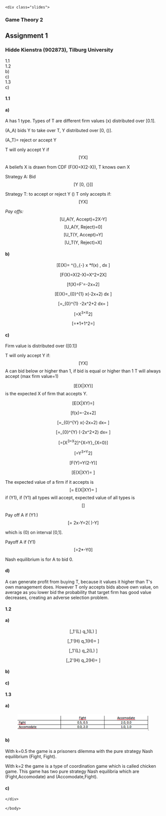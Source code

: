 <!DOCTYPE html>
<html>
<head>
  <meta charset="utf-8">
  <meta name="generator" content="pandoc">
  <title></title>
  <meta name="apple-mobile-web-app-capable" content="yes">
  <meta name="apple-mobile-web-app-status-bar-style" content="black-translucent">
  <meta name="viewport" content="width=device-width, initial-scale=1.0, maximum-scale=1.0, user-scalable=no, minimal-ui">
  <link rel="stylesheet" href="reveal.js/css/reveal.css">
  <style type="text/css">code{white-space: pre;}</style>
  <link rel="stylesheet" href="reveal.js/css/theme/solarized.css" id="theme">
  <!-- Printing and PDF exports -->
  <script>
    var link = document.createElement( 'link' );
    link.rel = 'stylesheet';
    link.type = 'text/css';
    link.href = window.location.search.match( /print-pdf/gi ) ? 'reveal.js/css/print/pdf.css' : 'reveal.js/css/print/paper.css';
    document.getElementsByTagName( 'head' )[0].appendChild( link );
  </script>
  <!--[if lt IE 9]>
  <script src="reveal.js/lib/js/html5shiv.js"></script>
  <![endif]-->
</head>
<body>
  <div class="reveal">
    <div class="slides">


<section class="slide level2">

<!DOCTYPE html>
<html>
<head>
<meta charset="utf-8"> <meta name="generator" content="pandoc"> <meta name="author" content="Assignment 1">
<title>
Game Theory 2
</title>
<meta name="apple-mobile-web-app-capable" content="yes"> <meta name="apple-mobile-web-app-status-bar-style" content="black-translucent"> <meta name="viewport" content="width=device-width, initial-scale=1.0, maximum-scale=1.0, user-scalable=no, minimal-ui"> <link rel="stylesheet" href="reveal.js/css/reveal.css">
<style type="text/css">code{white-space: pre;}</style>
<link rel="stylesheet" href="reveal.js/css/theme/solarized.css" id="theme"> <!-- Printing and PDF exports -->
<script>
    var link = document.createElement( 'link' );
    link.rel = 'stylesheet';
    link.type = 'text/css';
    link.href = window.location.search.match( /print-pdf/gi ) ? 'reveal.js/css/print/pdf.css' : 'reveal.js/css/print/paper.css';
    document.getElementsByTagName( 'head' )[0].appendChild( link );
  </script>
<!--[if lt IE 9]>
  <script src="reveal.js/lib/js/html5shiv.js"></script>
  <![endif]-->
<script src="https://cdn.mathjax.org/mathjax/latest/MathJax.js?config=TeX-AMS-MML_HTMLorMML" type="text/javascript"></script>
</head>
<body>
<div class="reveal">
<pre><code>&lt;div class=&quot;slides&quot;&gt;</code></pre>
<section>
<h1 class="title">
Game Theory 2
</h1>
<h2 class="author">
Assignment 1
</h2>
<h3 class="date">
Hidde Kienstra (902873), Tilburg University
</h3>
</section>
<section id="TOC">
<ul>
<li>
<a href="#/section">1.1</a>
</li>
<li>
<a href="#/section-1">1.2</a>
</li>
<li>
<a href="#/b-1">b)</a>
</li>
<li>
<a href="#/c-1">c)</a>
</li>
<li>
<a href="#/section-2">1.3</a>
</li>
<li>
<a href="#/c-2">c)</a>
</li>
</ul>
</section>
<section>
<section id="section" class="titleslide slide level1">
<h1>
1.1
</h1>
</section>
<section id="a" class="slide level2">
<h1>
a)
</h1>
<p>
A has 1 type. Types of T are different firm values (x) distributed over [0.1].
</p>
<p>
<span class="math inline">(A_A)</span> bids Y to take over T, Y distributed over [0, <span class="math inline">()</span>].
</p>
<p>
<span class="math inline">(A_T)</span>= reject or accept Y
</p>
<p>
T will only accept Y if <span class="math display">[YX]</span>
</p>
<p>
A beliefs X is drawn from CDF <span class="math inline">(F(X)=X(2-X))</span>, T knows own X
</p>
<p>
Strategy A: Bid <span class="math display">[Y [0, {}]]</span>
</p>
<p>
Strategy T: to accept or reject Y <span class="math inline">()</span> T only accepts if: <span class="math display">[YX]</span>
</p>
<p>
<em>Pay offs:</em> <span class="math display">[U_A(Y, Accept)=2X-Y]</span> <span class="math display">[U_A(Y, Reject)=0]</span> <span class="math display">[U_T(Y, Accept)=Y]</span> <span class="math display">[U_T(Y, Reject)=X]</span>
</p>
</section>
<section id="b" class="slide level2">
<h1>
b)
</h1>
<p>
<span class="math display">[E(X)= ^{}_{-} x *f(x) , dx ]</span>
</p>
<p>
<span class="math display">[F(X)=X(2-X)=X^2+2X]</span>
</p>
<p>
<span class="math display">[f(X)=F'=-2x+2]</span>
</p>
<p>
<span class="math display">[E(X)=_{0}^{1} x(-2x+2) dx ]</span>
</p>
<p>
<span class="math display">[=_{0}^{1} -2x^2+2 dx= ]</span>
</p>
<p>
<span class="math display">[=X<sup>3+X</sup>2]</span>
</p>
<p>
<span class="math display">[=*1+1^2=]</span>
</p>
</section>
<section id="c" class="slide level2">
<h1>
c)
</h1>
<p>
Firm value is distributed over <span class="math inline">([0.1])</span>
</p>
<p>
T will only accept Y if: <span class="math display">[YX]</span> A can bid below or higher than 1, if bid is equal or higher than 1 T will always accept (max firm value=1)
</p>
<p>
<span class="math display">[E(X|XY)]</span> is the expected X of firm that accepts Y.
</p>
<p>
<span class="math display">[E(X|XY)=]</span>
</p>
<p>
<span class="math display">[f(x)=-2x+2]</span>
</p>
</section>
<section class="slide level2">
<p>
<span class="math display">[=_{0}^{Y} x(-2x+2) dx= ]</span>
</p>
<p>
<span class="math display">[=_{0}^{Y} (-2x^2+2) dx= ]</span>
</p>
<p>
<span class="math display">[=[X<sup>3+X</sup>2]^{X=Y}_{X=0}]</span>
</p>
<p>
<span class="math display">[=Y<sup>3+Y</sup>2]</span>
</p>
<p>
<span class="math display">[F(Y)=Y(2-Y)]</span>
</p>
<p>
<span class="math display">[E(X|XY)= ]</span>
</p>
</section>
<section class="slide level2">
<p>
The expected value of a firm if it accepts is <span class="math display">[= E(X|XY)= ]</span> if <span class="math inline">(Y1)</span>, if <span class="math inline">(Y1)</span> all types will accept, expected value of all types is <span class="math display">[]</span>
</p>
<p>
Pay off A if <span class="math inline">(Y1:)</span> <span class="math display">[= 2x-Y=2( )-Y]</span>
</p>
<p>
which is <span class="math inline">(0)</span> on interval [0,1].
</p>
<p>
Payoff A if <span class="math inline">(Y1)</span> <span class="math display">[=2*-Y0]</span>
</p>
<p>
Nash equilibrium is for A to bid 0.
</p>
</section>
<section id="d" class="slide level2">
<h1>
d)
</h1>
<p>
A can generate profit from buying T, because it values it higher than T's own management does. However T only accepts bids above own value, on average as you lower bid the probability that target firm has good value decreases, creating an adverse selection problem.
</p>
</section>
<section class="slide level2">
</section>
</section>
<section>
<section id="section-1" class="titleslide slide level1">
<h1>
1.2
</h1>
</section>
<section id="a-1" class="slide level2">
<h1>
a)
</h1>
<p>
<span class="math display">[_1'(L) q_1(L) ]</span>
</p>
<p>
<span class="math display">[_1'(H) q_1(H)= ]</span>
</p>
<p>
<span class="math display">[_1'(L) q_2(L) ]</span>
</p>
<p>
<span class="math display">[_2'(H) q_2(H)= ]</span>
</p>
</section>
<section class="slide level2">
</section>
</section>
<section>
<section id="b-1" class="titleslide slide level1">
<h1>
b)
</h1>
</section>
<section class="slide level2">
</section>
</section>
<section>
<section id="c-1" class="titleslide slide level1">
<h1>
c)
</h1>
</section>
<section class="slide level2">
</section>
</section>
<section>
<section id="section-2" class="titleslide slide level1">
<h1>
1.3
</h1>
</section>
<section id="a-2" class="slide level2">
<h1>
a)
</h1>
<figure>
<img src="Schermafbeelding.png" />
</figure>
</section>
<section id="b-2" class="slide level2">
<h1>
b)
</h1>
<p>
With k=0.5 the game is a prisoners dilemma with the pure strategy Nash equilibrium (Fight, Fight).
</p>
<p>
With k=2 the game is a type of coordination game which is called chicken game. This game has two pure strategy Nash equilibria which are (Fight,Accomodate) and (Accomodate,Fight).
</p>
</section>
<section class="slide level2">
</section>
</section>
<section>
<section id="c-2" class="titleslide slide level1">
<h1>
c)
</h1>
</section>
</section>
<pre><code>&lt;/div&gt;</code></pre>
</div>
<script src="reveal.js/lib/js/head.min.js"></script>
<script src="reveal.js/js/reveal.js"></script>
<script>

      // Full list of configuration options available at:
      // https://github.com/hakimel/reveal.js#configuration
      Reveal.initialize({

        // Optional reveal.js plugins
        dependencies: [
          { src: 'reveal.js/lib/js/classList.js', condition: function() { return !document.body.classList; } },
          { src: 'reveal.js/plugin/zoom-js/zoom.js', async: true },
          { src: 'reveal.js/plugin/notes/notes.js', async: true }
        ]
      });
    </script>
<pre><code>&lt;/body&gt;</code></pre>
</html>
</section>
    </div>
  </div>

  <script src="reveal.js/lib/js/head.min.js"></script>
  <script src="reveal.js/js/reveal.js"></script>

  <script>

      // Full list of configuration options available at:
      // https://github.com/hakimel/reveal.js#configuration
      Reveal.initialize({

        // Optional reveal.js plugins
        dependencies: [
          { src: 'reveal.js/lib/js/classList.js', condition: function() { return !document.body.classList; } },
          { src: 'reveal.js/plugin/zoom-js/zoom.js', async: true },
          { src: 'reveal.js/plugin/notes/notes.js', async: true }
        ]
      });
    </script>
    </body>
</html>
